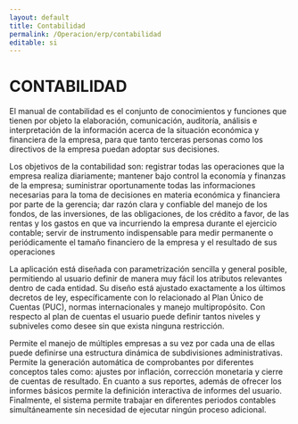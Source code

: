 ```yaml
---
layout: default
title: Contabilidad
permalink: /Operacion/erp/contabilidad
editable: si
---
```


# CONTABILIDAD

El manual de contabilidad es el conjunto de conocimientos y funciones que tienen por objeto la elaboración, comunicación, auditoría, análisis e interpretación de la información acerca de la situación económica y financiera de la empresa, para que tanto terceras personas como los directivos de la empresa puedan adoptar sus decisiones.

Los objetivos de la contabilidad son: registrar todas las operaciones que la empresa realiza diariamente; mantener bajo control la economía y finanzas de la empresa; suministrar oportunamente todas las informaciones necesarias para la toma de decisiones en materia económica y financiera por parte de la gerencia; dar razón clara y confiable del manejo de los fondos, de las inversiones, de las obligaciones, de los crédito a favor, de las rentas y los gastos en que va incurriendo la empresa durante el ejercicio contable; servir de instrumento indispensable para medir permanente o periódicamente el tamaño financiero de la empresa y el resultado de sus operaciones

La aplicación está diseñada con parametrización sencilla y general posible, permitiendo al usuario definir de manera muy fácil los atributos relevantes dentro de cada entidad. Su diseño está ajustado exactamente a los últimos decretos de ley, específicamente con lo relacionado al Plan Único de Cuentas (PUC), normas internacionales y manejo multipropósito.  Con respecto al plan de cuentas el usuario puede definir tantos niveles y subniveles como desee sin que exista ninguna restricción.

Permite el manejo de múltiples empresas a su vez por cada una de ellas puede definirse una estructura dinámica de subdivisiones administrativas. Permite la generación automática de comprobantes por diferentes conceptos tales como: ajustes por inflación, corrección monetaria y cierre de cuentas de resultado.  En cuanto a sus reportes, además de ofrecer los informes básicos permite la definición interactiva de informes del usuario. Finalmente, el sistema permite trabajar en diferentes periodos contables simultáneamente sin necesidad de ejecutar ningún proceso adicional.

